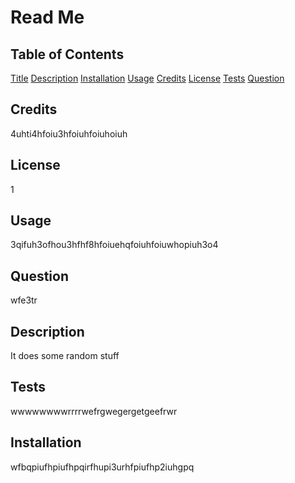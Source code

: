 # Read Me
## Table of Contents 
[Title](#read-me)
[Description](#Description)
[Installation](#Installation)
[Usage](#Usage)
[Credits](#Credits)
[License](#License)
[Tests](#Tests)
[Question](#Question)
## Credits
4uhti4hfoiu3hfoiuhfoiuhoiuh
## License
1
## Usage
3qifuh3ofhou3hfhf8hfoiuehqfoiuhfoiuwhopiuh3o4
## Question
wfe3tr
## Description
It does some random stuff
## Tests
wwwwwwwwrrrrwefrgwegergetgeefrwr
## Installation
wfbqpiufhpiufhpqirfhupi3urhfpiufhp2iuhgpq
